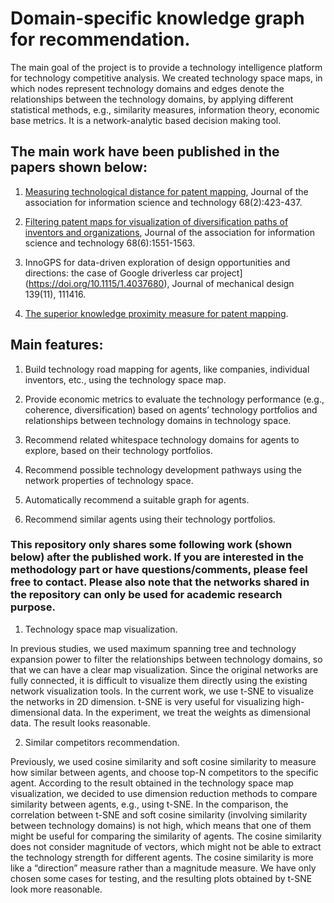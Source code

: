 # Domain-specific knowledge graph for recommendation.

The main goal of the project is to provide a technology intelligence platform for technology competitive analysis. We created technology space maps, in which nodes represent technology domains and edges denote the relationships between the technology domains, by applying different statistical methods, e.g., similarity measures, information theory, economic base metrics. It is a network-analytic based decision making tool.

## The main work have been published in the papers shown below:
1. [Measuring technological distance for patent mapping](https://doi.org/10.1002/asi.23664), Journal of the association for information science and technology 68(2):423-437.

2. [Filtering patent maps for visualization of diversification paths of inventors and organizations](https://doi.org/10.1002/asi.23780), Journal of the association for information science and technology 68(6):1551-1563.

3. InnoGPS for data-driven exploration of design opportunities and directions: the case of Google driverless car project](https://doi.org/10.1115/1.4037680), Journal of mechanical design 139(11), 111416.

4. [The superior knowledge proximity measure for patent mapping](https://arxiv.org/pdf/1901.03925.pdf).

## Main features:
1. Build technology road mapping for agents, like companies, individual inventors, etc., using the technology space map.

2. Provide economic metrics to evaluate the technology performance (e.g., coherence, diversification) based on agents’ technology portfolios and relationships between technology domains in technology space.

3. Recommend related whitespace technology domains for agents to explore, based on their technology portfolios.

4. Recommend possible technology development pathways using the network properties of technology space.

5. Automatically recommend a suitable graph for agents.

6. Recommend similar agents using their technology portfolios.

### This repository only shares some following work (shown below) after the published work. If you are interested in the methodology part or have questions/comments, please feel free to contact. Please also note that the networks shared in the repository can only be used for academic research purpose. 

1. Technology space map visualization. 

In previous studies, we used maximum spanning tree and technology expansion power to filter the relationships between technology domains, so that we can have a clear map visualization. Since the original networks are fully connected, it is difficult to visualize them directly using the existing network visualization tools. In the current work, we use t-SNE to visualize the networks in 2D dimension. t-SNE is very useful for visualizing high-dimensional data. In the experiment, we treat the weights as dimensional data. The result looks reasonable. 

2. Similar competitors recommendation. 

Previously, we used cosine similarity and soft cosine similarity to measure how similar between agents, and choose top-N competitors to the specific agent. According to the result obtained in the technology space map visualization, we decided to use dimension reduction methods to compare similarity between agents, e.g., using t-SNE. In the comparison, the correlation between t-SNE and soft cosine similarity (involving similarity between technology domains) is not high, which means that one of them might be useful for comparing the similarity of agents. The cosine similarity does not consider magnitude of vectors, which might not be able to extract the technology strength for different agents. The cosine similarity is more like a “direction” measure rather than a magnitude measure. We have only chosen some cases for testing, and the resulting plots obtained by t-SNE look more reasonable. 
